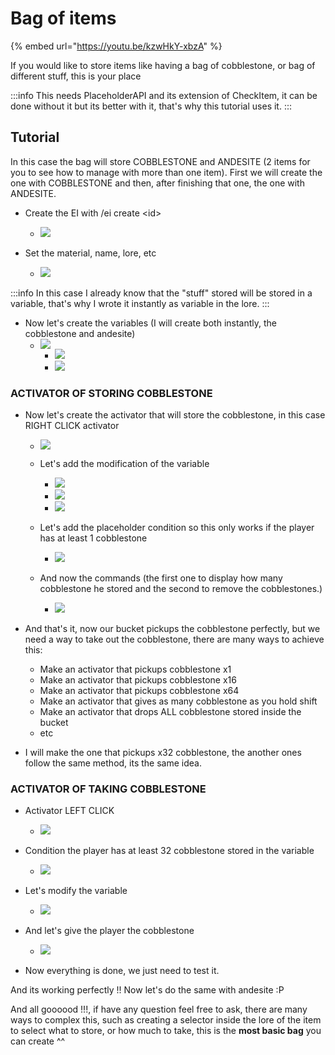 # Bag of items

\{% embed url="https://youtu.be/kzwHkY-xbzA" %\}

If you would like to store items like having a bag of cobblestone, or bag of different stuff, this is your place

:::info
This needs PlaceholderAPI and its extension of CheckItem, it can be done without it but its better with it, that's why this tutorial uses it.
:::

## Tutorial

In this case the bag will store COBBLESTONE and ANDESITE (2 items for you to see how to manage with more than one item). First we will create the one with COBBLESTONE and then, after finishing that one, the one with ANDESITE.

*   Create the EI with /ei create \<id>

    * ![](<../../../.gitbook/assets/image (343).png>)

* Set the material, name, lore, etc
  * ![](<../../../.gitbook/assets/image (396).png>)

:::info
In this case I already know that the "stuff" stored will be stored in a variable, that's why I wrote it instantly as variable in the lore.
:::

* Now let's create the variables (I will create both instantly, the cobblestone and andesite)
  * ![](<../../../.gitbook/assets/image (144).png>)
    * ![](<../../../.gitbook/assets/image (369).png>)
    * ![](<../../../.gitbook/assets/image (414).png>)

### ACTIVATOR OF STORING COBBLESTONE

*   Now let's create the activator that will store the cobblestone, in this case RIGHT CLICK activator

    * ![](<../../../.gitbook/assets/image (407).png>)

    * Let's add the modification of the variable
      * ![](<../../../.gitbook/assets/image (269).png>)
      * ![](<../../../.gitbook/assets/image (238).png>)
      * ![](<../../../.gitbook/assets/image (280).png>)
    * Let's add the placeholder condition so this only works if the player has at least 1 cobblestone
      * ![](<../../../.gitbook/assets/image (214).png>)
    *   And now the commands (the first one to display how many cobblestone he stored and the second to remove the cobblestones.)

        * ![](<../../../.gitbook/assets/image (259).png>)

*   And that's it, now our bucket pickups the cobblestone perfectly, but we need a way to take out the cobblestone, there are many ways to achieve this:

    * Make an activator that pickups cobblestone x1
    * Make an activator that pickups cobblestone x16
    * Make an activator that pickups cobblestone x64
    * Make an activator that gives as many cobblestone as you hold shift
    * Make an activator that drops ALL cobblestone stored inside the bucket
    * etc

* I will make the one that pickups x32 cobblestone, the another ones follow the same method, its the same idea.

### ACTIVATOR OF TAKING COBBLESTONE

*   Activator LEFT CLICK

    * ![](<../../../.gitbook/assets/image (402).png>)

*   Condition the player has at least 32 cobblestone stored in the variable

    * ![](<../../../.gitbook/assets/image (211).png>)

*   Let's modify the variable

    * ![](<../../../.gitbook/assets/image (95).png>)

*   And let's give the player the cobblestone

    * ![](<../../../.gitbook/assets/image (324).png>)

* Now everything is done, we just need to test it.

And its working perfectly !! Now let's do the same with andesite :P

And all goooood !!!, if have any question feel free to ask, there are many ways to complex this, such as creating a selector inside the lore of the item to select what to store, or how much to take, this is the **most basic bag** you can create ^^

